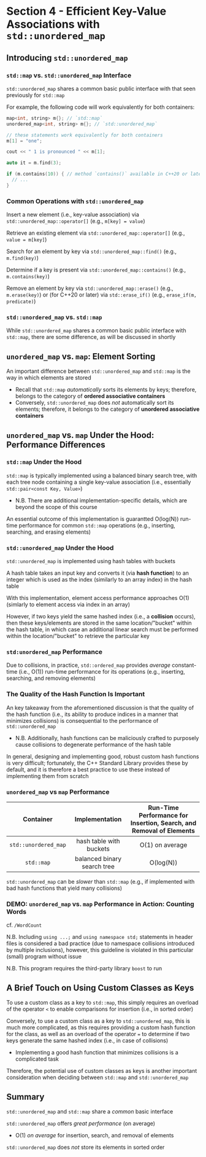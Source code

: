 # Section 4 - Efficient Key-Value Associations with `std::unordered_map`

## Introducing `std::unordered_map`

### `std::map` vs. `std::unordered_map` Interface

`std::unordered_map` shares a common basic public interface with that seen previously for `std::map`

For example, the following code will work equivalently for both containers:
```cpp
map<int, string> m{}; // `std::map`
unordered_map<int, string> m{}; // `std::unordered_map`

// these statements work equivalently for both containers
m[1] = "one";

cout << " 1 is pronounced " << m[1];

auto it = m.find(3);

if (m.contains(10)) { // method `contains()` available in C++20 or later
  // ...
}
```

### Common Operations with `std::unordered_map`

Insert a new element (i.e., key-value association) via `std::unordered_map::operator[]` (e.g., `m[key] = value`)

Retrieve an existing element via `std::unordered_map::operator[]` (e.g., `value = m[key]`)

Search for an element by key via `std::unordered_map::find()` (e.g., `m.find(key)`)

Determine if a key is present via `std::unordered_map::contains()` (e.g., `m.contains(key)`)

Remove an element by key via `std::unordered_map::erase()` (e.g., `m.erase(key)`) or (for C++20 or later) via `std::erase_if()` (e.g., `erase_if(m, predicate)`)

### `std::unordered_map` vs. `std::map`

While `std::unordered_map` shares a common basic public interface with `std::map`, there are some difference, as will be discussed in shortly

## `unordered_map` vs. `map`: Element Sorting

An important difference between `std::unordered_map` and `std::map` is the way in which elements are stored
  * Recall that `std::map` *automatically* sorts its elements by keys; therefore, belongs to the category of **ordered associative containers**
  * Conversely, `std::unordered_map` does *not* automatically sort its elements; therefore, it belongs to the category of **unordered associative containers**

## `unordered_map` vs. `map` Under the Hood: Performance Differences

### `std::map` Under the Hood

`std::map` is typically implemented using a balanced binary search tree, with each tree node containing a single key-value association (i.e., essentially `std::pair<const Key, Value>`)
  * N.B. There are additional implementation-specific details, which are beyond the scope of this course

An essential outcome of this implementation is guarantted O(log(N)) run-time performance for common `std::map` operations (e.g., inserting, searching, and erasing elements)

### `std::unordered_map` Under the Hood

`std::unordered_map` is implemented using hash tables with buckets

A hash table takes an input key and converts it (via **hash function**) to an integer which is used as the index (similarly to an array index) in the hash table

With this implementation, element access performance approaches O(1) (simlarly to element access via index in an array)

However, if two keys yield the same hashed index (i.e., a **collision** occurs), then these keys/elements are stored in the same location/"bucket" within the hash table, in which case an additional linear search must be performed within the location/"bucket" to retrieve the particular key

### `std:unordered_map` Performance

Due to collisions, in practice, `std::ordered_map` provides *average* constant-time (i.e., O(1)) run-time performance for its operations (e.g., inserting, searching, and removing elements)

### The Quality of the Hash Function Is Important

An key takeaway from the aforementioned discussion is that the quality of the hash function (i.e., its ability to produce indices in a manner that minimizes collisions) is consequential to the performance of `std::unordered_map`
  * N.B. Additionally, hash functions can be maliciously crafted to purposely cause collisions to degenerate performance of the hash table

In general, designing and implementing good, robust custom hash functions is very difficult; fortunately, the C++ Standard Library provides these by default, and it is therefore a best practice to use these instead of implementing them from scratch

### `unordered_map` vs `map` Performance

| Container | Implementation | Run-Time Performance for Insertion, Search, and Removal of Elements |
| :---: | :---: | :---: |
| `std::unordered_map` | hash table with buckets | O(1) on average |
| `std::map` | balanced binary search tree | O(log(N)) |

`std::unordered_map` can be *slower* than `std::map` (e.g., if implemented with bad hash functions that yield many collisions)

### **DEMO: `unordered_map` vs. `map` Performance in Action: Counting Words**

cf. `/WordCount`

N.B. Including `using ...;` and `using namespace std;` statements in header files is considered a bad practice (due to namespace collisions introduced by multiple inclusions), however, this guideline is violated in this particular (small) program without issue

N.B. This program requires the third-party library `boost` to run

## A Brief Touch on Using Custom Classes as Keys

To use a custom class as a key to `std::map`, this simply requires an overload of the operator `<` to enable comparisons for insertion (i.e., in sorted order)

Conversely, to use a custom class as a key to `std::unordered_map`, this is much more complicated, as this requires providing a custom hash function for the class, as well as an overload of the operator `=` to determine if two keys generate the same hashed index (i.e., in case of collisions)
  * Implementing a good hash function that minimizes collisions is a complicated task

Therefore, the potential use of custom classes as keys is another important consideration when deciding between `std::map` and `std::unordered_map`

## Summary

`std::unordered_map` and `std::map` share a *common* basic interface

`std::unordered_map` offers *great performance* (on average)
  * O(1) *on average* for insertion, search, and removal of elements

`std::unordered_map` does *not* store its elements in sorted order
